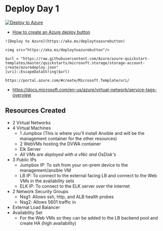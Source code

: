 # Deploy Day 1

[![Deploy to Azure](https://aka.ms/deploytoazurebutton)](https://portal.azure.com/#create/Microsoft.Template/uri/https%3A%2F%2Fraw.githubusercontent.com%2FThor-DraperJr%2FSupplementalResources%2Fmain%2FAssets%2FAzureLabs%2FWeek2%2FDay1%2Fazuredeploy.json)

- [How to create an Azure deploy button](https://docs.microsoft.com/en-us/azure/azure-resource-manager/templates/deploy-to-azure-button)

```text
![Deploy to Azure](https://aka.ms/deploytoazurebutton)

<img src="https://aka.ms/deploytoazurebutton"/>

$url = "https://raw.githubusercontent.com/Azure/azure-quickstart-templates/master/quickstarts/microsoft.storage/storage-account-create/azuredeploy.json"
[uri]::EscapeDataString($url)

https://portal.azure.com/#create/Microsoft.Template/uri/
```

- https://docs.microsoft.com/en-us/azure/virtual-network/service-tags-overview

## Resources Created

- 2 Virtual Networks
- 4 Virtual Machines
  - 1 Jumpbox (This is where you'll install Ansible and will be the management container for the other resources)
  - 2 WebVMs hosting the DVWA container
  - Elk Server
  - *All VMs are deployed with a vNic and OsDisk's*
- 3 Public IPs
  - Jumpbox IP: To ssh from your on-prem device to the management/ansible VM
  - LB IP: To connect to the external facing LB and connect to the Web VMs in the availability sets
  - ELK IP: To connect to the ELK server over the internet
- 2 Network Security Groups
  - Nsg1: Allows ssh, http, and ALB health probes
  - Nsg2: Allows 5601 traffic in
- External Load Balancer
- Availability Set
  - For the Web VMs so they can be added to the LB backend pool and create HA (high availability)
